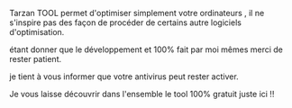 Tarzan TOOL permet d'optimiser simplement votre ordinateurs , il ne s'inspire pas des façon de procéder de certains autre logiciels d'optimisation.

étant donner que le développement et 100% fait par moi mêmes merci de rester patient.

je tient à vous informer que votre antivirus peut rester activer.

Je vous laisse découvrir dans l'ensemble le tool 100% gratuit juste ici !!
